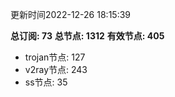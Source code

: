 更新时间2022-12-26 18:15:39

**总订阅: 73**
**总节点: 1312**
**有效节点: 405**
- trojan节点: 127
- v2ray节点: 243
- ss节点: 35
